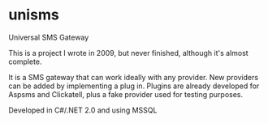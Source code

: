 unisms
======

Universal SMS Gateway

This is a project I wrote in 2009, but never finished, although it's almost complete.

It is a SMS gateway that can work ideally with any provider. New providers can be added by implementing a plug in.
Plugins are already developed for Aspsms and Clickatell, plus a fake provider used for testing purposes.

Developed in C#/.NET 2.0 and using MSSQL
